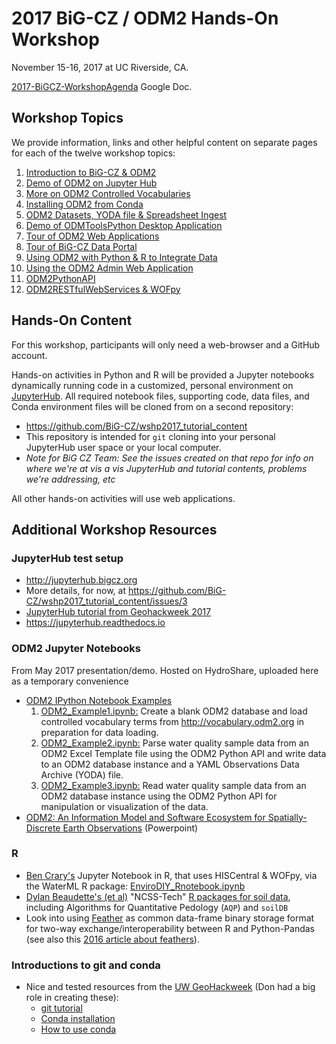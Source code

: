 # 2017 BiG-CZ / ODM2 Hands-On Workshop
November 15-16, 2017 at UC Riverside, CA.

[2017-BiGCZ-WorkshopAgenda](https://docs.google.com/document/d/1yZImXnbeH0yPvxq0iLbl8Oju_z3Sr39nTjQchOQ65jY/edit#) Google Doc.

## Workshop Topics
We provide information, links and other helpful content on separate pages for each of the twelve workshop topics:

1. [Introduction to BiG-CZ & ODM2](https://github.com/BiG-CZ/bigcz_wshp2017/blob/master/Topics/1-IntroBiGCZ-ODM2.md)
2. [Demo of ODM2 on Jupyter Hub](https://github.com/BiG-CZ/bigcz_wshp2017/blob/master/Topics/2-DemoODM2JupyterHub.md)
3. [More on ODM2 Controlled Vocabularies](https://github.com/BiG-CZ/bigcz_wshp2017/blob/master/Topics/3-ODM2ControlledVocabularies.md)
4. [Installing ODM2 from Conda](https://github.com/BiG-CZ/bigcz_wshp2017/blob/master/Topics/4-IntallingODM2Conda.md)
5. [ODM2 Datasets, YODA file & Spreadsheet Ingest](https://github.com/BiG-CZ/bigcz_wshp2017/blob/master/Topics/5-ODM2DatasetsYODAspreadsheets.md)
6. [Demo of ODMToolsPython Desktop Application](https://github.com/BiG-CZ/bigcz_wshp2017/blob/master/Topics/6-DemoODMToolsDesktopApp.md)
7. [Tour of ODM2 Web Applications](https://github.com/BiG-CZ/bigcz_wshp2017/blob/master/Topics/7-ODM2WebApps.md)
8. [Tour of BiG-CZ Data Portal](https://github.com/BiG-CZ/bigcz_wshp2017/blob/master/Topics/8-BiGCZDataPortal.md)
9. [Using ODM2 with Python & R to Integrate Data](https://github.com/BiG-CZ/bigcz_wshp2017/blob/master/Topics/9-ODM2Python&R.md)
10. [Using the ODM2 Admin Web Application](https://github.com/BiG-CZ/bigcz_wshp2017/blob/master/Topics/10-ODM2Admin.md)
11. [ODM2PythonAPI](https://github.com/BiG-CZ/bigcz_wshp2017/blob/master/Topics/11-ODM2PythonAPI.md)
12. [ODM2RESTfulWebServices & WOFpy](https://github.com/BiG-CZ/bigcz_wshp2017/blob/master/Topics/12-ODM2WebServicesAPIs.md)


## Hands-On Content

For this workshop, participants will only need a web-browser and a GitHub account.

Hands-on activities in Python and R will be provided a Jupyter notebooks dynamically running code in a customized, personal environment on  [JupyterHub](https://jupyterhub.readthedocs.io). All required notebook files, supporting code, data files, and Conda environment files will be cloned from on a second repository:

* https://github.com/BiG-CZ/wshp2017_tutorial_content
* This repository is intended for `git` cloning into your personal JupyterHub user space or your local computer.
* *Note for BiG CZ Team: See the issues created on that repo for info on where we're at vis a vis JupyterHub and tutorial contents, problems we're addressing, etc*

All other hands-on activities will use web applications.


## Additional Workshop Resources

### JupyterHub test setup

- http://jupyterhub.bigcz.org
- More details, for now, at https://github.com/BiG-CZ/wshp2017_tutorial_content/issues/3
- [JupyterHub tutorial from Geohackweek 2017](https://geohackweek.github.io/Introductory/05-Jupyter-tutorial/)
- https://jupyterhub.readthedocs.io


### ODM2 Jupyter Notebooks

From May 2017 presentation/demo. Hosted on HydroShare, uploaded here as a temporary convenience
- [ODM2 IPython Notebook Examples](https://www.hydroshare.org/resource/ff79d7926f6040c9acd004636b4e4d38/)
  1. [ODM2_Example1.ipynb:](http://nbviewer.jupyter.org/urls/www.hydroshare.org/django_irods/download/ff79d7926f6040c9acd004636b4e4d38/data/contents/ODM2_Example1.ipynb) Create a blank ODM2 database and load controlled vocabulary terms from http://vocabulary.odm2.org in preparation for data loading.
  2. [ODM2_Example2.ipynb:](http://nbviewer.jupyter.org/urls/www.hydroshare.org/django_irods/download/ff79d7926f6040c9acd004636b4e4d38/data/contents/ODM2_Example2.ipynb) Parse water quality sample data from an ODM2 Excel Template file using the ODM2 Python API and write data to an ODM2 database instance and a YAML Observations Data Archive (YODA) file.
  3. [ODM2_Example3.ipynb:](http://nbviewer.jupyter.org/urls/www.hydroshare.org/django_irods/download/ff79d7926f6040c9acd004636b4e4d38/data/contents/ODM2_Example3.ipynb) Read water quality sample data from an ODM2 database instance using the ODM2 Python API for manipulation or visualization of the data.
- [ODM2: An Information Model and Software Ecosystem for Spatially-Discrete Earth Observations](https://www.hydroshare.org/resource/95458e53fe7e474f85642d6a711729b6/) (Powerpoint)

### R

- [Ben Crary's](https://github.com/benjamincrary) Jupyter Notebook in R, that uses HISCentral & WOFpy, via the WaterML R package: [EnviroDIY_Rnotebook.ipynb](https://github.com/BiG-CZ/BiG-CZ-Toolbox/blob/master/ipynotebooks/EnviroDIY_Rnotebook.ipynb)
- [Dylan Beaudette's (et al)](https://github.com/dylanbeaudette) "NCSS-Tech" [R packages for soil data](http://ncss-tech.github.io/AQP/), including Algorithms for Quantitative Pedology (`AQP`) and `soilDB`
- Look into using [Feather](https://github.com/wesm/feather) as common data-frame binary storage format for two-way exchange/interoperability between R and Python-Pandas (see also this [2016 article about feathers](http://blog.cloudera.com/blog/2016/03/feather-a-fast-on-disk-format-for-data-frames-for-r-and-python-powered-by-apache-arrow/)).

### Introductions to git and conda

- Nice and tested resources from the [UW GeoHackweek](https://geohackweek.github.io) (Don had a big role in creating these):
  - [git tutorial](https://geohackweek.github.io/Introductory/03-git-tutorial/)
  - [Conda installation](https://geohackweek.github.io/preliminary/01-conda-tutorial/)
  - [How to use conda](https://geohackweek.github.io/Introductory/01-conda-tutorial/)
